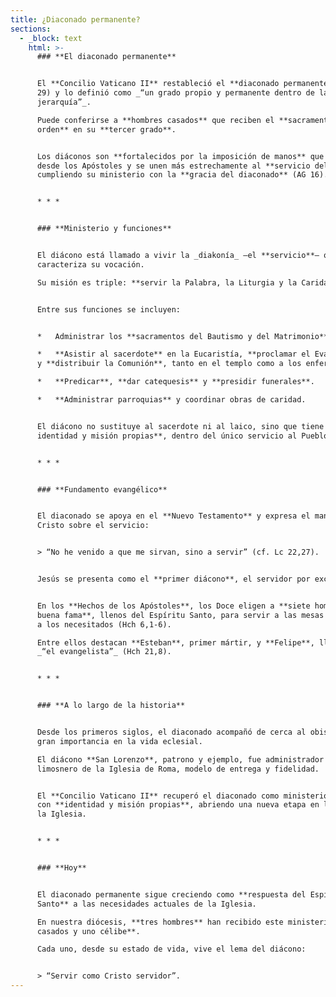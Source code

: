 ```yaml
---
title: ¿Diaconado permanente?
sections:
  - _block: text
    html: >-
      ### **El diaconado permanente**


      El **Concilio Vaticano II** restableció el **diaconado permanente** (LG
      29) y lo definió como _“un grado propio y permanente dentro de la
      jerarquía”_.

      Puede conferirse a **hombres casados** que reciben el **sacramento del
      orden** en su **tercer grado**.


      Los diáconos son **fortalecidos por la imposición de manos** que viene
      desde los Apóstoles y se unen más estrechamente al **servicio del altar**,
      cumpliendo su ministerio con la **gracia del diaconado** (AG 16).


      * * *


      ### **Ministerio y funciones**


      El diácono está llamado a vivir la _diakonía_ —el **servicio**— que
      caracteriza su vocación.

      Su misión es triple: **servir la Palabra, la Liturgia y la Caridad**.


      Entre sus funciones se incluyen:


      *   Administrar los **sacramentos del Bautismo y del Matrimonio**.

      *   **Asistir al sacerdote** en la Eucaristía, **proclamar el Evangelio**
      y **distribuir la Comunión**, tanto en el templo como a los enfermos.

      *   **Predicar**, **dar catequesis** y **presidir funerales**.

      *   **Administrar parroquias** y coordinar obras de caridad.


      El diácono no sustituye al sacerdote ni al laico, sino que tiene **una
      identidad y misión propias**, dentro del único servicio al Pueblo de Dios.


      * * *


      ### **Fundamento evangélico**


      El diaconado se apoya en el **Nuevo Testamento** y expresa el mandato de
      Cristo sobre el servicio:


      > “No he venido a que me sirvan, sino a servir” (cf. Lc 22,27).


      Jesús se presenta como el **primer diácono**, el servidor por excelencia.


      En los **Hechos de los Apóstoles**, los Doce eligen a **siete hombres de
      buena fama**, llenos del Espíritu Santo, para servir a las mesas y ayudar
      a los necesitados (Hch 6,1-6).

      Entre ellos destacan **Esteban**, primer mártir, y **Felipe**, llamado
      _“el evangelista”_ (Hch 21,8).


      * * *


      ### **A lo largo de la historia**


      Desde los primeros siglos, el diaconado acompañó de cerca al obispo y tuvo
      gran importancia en la vida eclesial.

      El diácono **San Lorenzo**, patrono y ejemplo, fue administrador y
      limosnero de la Iglesia de Roma, modelo de entrega y fidelidad.


      El **Concilio Vaticano II** recuperó el diaconado como ministerio estable,
      con **identidad y misión propias**, abriendo una nueva etapa en la vida de
      la Iglesia.


      * * *


      ### **Hoy**


      El diaconado permanente sigue creciendo como **respuesta del Espíritu
      Santo** a las necesidades actuales de la Iglesia.

      En nuestra diócesis, **tres hombres** han recibido este ministerio: **dos
      casados y uno célibe**.

      Cada uno, desde su estado de vida, vive el lema del diácono:


      > “Servir como Cristo servidor”.
---
```

